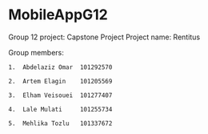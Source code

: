 # MobileAppG12

Group 12 project: Capstone Project 
Project name: Rentitus

Group members: 

    1.	Abdelaziz Omar 	101292570

    2.	Artem Elagin	101205569

    3.	Elham Veisouei	101277407

    4.	Lale Mulati	    101255734
    
    5.	Mehlika Tozlu	101337672
